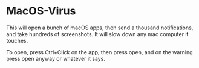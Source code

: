 # MacOS-Virus
This will open a bunch of macOS apps, then send a thousand notifications, and take hundreds of screenshots. It will slow down any mac computer it touches. 

To open, press Ctrl+Click on the app, then press open, and on the warning press open anyway or whatever it says.
